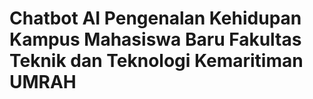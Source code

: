 # Chatbot AI Pengenalan Kehidupan Kampus Mahasiswa Baru Fakultas Teknik dan Teknologi Kemaritiman UMRAH
